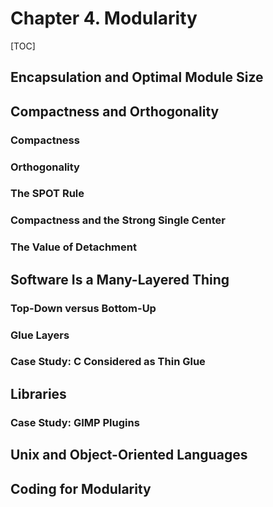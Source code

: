 # Chapter 4. Modularity

[TOC]

## Encapsulation and Optimal Module Size

## Compactness and Orthogonality

### Compactness

### Orthogonality

### The SPOT Rule

### Compactness and the Strong Single Center

### The Value of Detachment

## Software Is a Many-Layered Thing

### Top-Down versus Bottom-Up

### Glue Layers

### Case Study: C Considered as Thin Glue

## Libraries

### Case Study: GIMP Plugins

## Unix and Object-Oriented Languages

## Coding for Modularity
